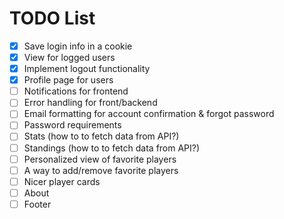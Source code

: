 # TODO List

- [x] Save login info in a cookie
- [x] View for logged users
- [x] Implement logout functionality
- [x] Profile page for users
- [ ] Notifications for frontend
- [ ] Error handling for front/backend
- [ ] Email formatting for account confirmation & forgot password
- [ ] Password requirements
- [ ] Stats (how to to fetch data from API?)
- [ ] Standings (how to to fetch data from API?)
- [ ] Personalized view of favorite players
- [ ] A way to add/remove favorite players
- [ ] Nicer player cards
- [ ] About
- [ ] Footer
